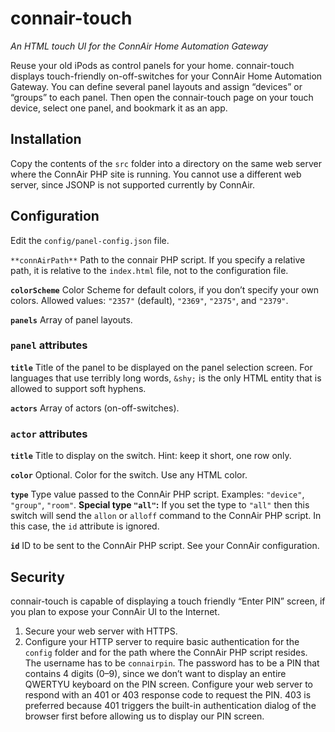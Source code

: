# connair-touch

*An HTML touch UI for the ConnAir Home Automation Gateway*

Reuse your old iPods as control panels for your home. connair-touch displays touch-friendly on-off-switches for your ConnAir Home Automation Gateway. You can define several panel layouts and assign “devices” or “groups” to each panel. Then open the connair-touch page on your touch device, select one panel, and bookmark it as an app.

## Installation

Copy the contents of the `src` folder into a directory on the same web server where the ConnAir PHP site is running. You cannot use a different web server, since JSONP is not supported currently by ConnAir.

## Configuration

Edit the `config/panel-config.json` file.

`**connAirPath**` Path to the connair PHP script. If you specify a relative path, it is relative to the `index.html` file, not to the configuration file.

**`colorScheme`** Color Scheme for default colors, if you don’t specify your own colors. Allowed values: `"2357"` (default), `"2369"`, `"2375"`, and `"2379"`.

**`panels`** Array of panel layouts.

### `panel` attributes

**`title`** Title of the panel to be displayed on the panel selection screen. For languages that use terribly long words, `&shy;` is the only HTML entity that is allowed to support soft hyphens.

**`actors`** Array of actors (on-off-switches).

### `actor` attributes

**`title`** Title to display on the switch. Hint: keep it short, one row only.

**`color`** Optional. Color for the switch. Use any HTML color.

**`type`** Type value passed to the ConnAir PHP script. Examples: `"device"`, `"group"`, `"room"`. **Special type `"all"`:** If you set the type to `"all"` then this switch will send the `allon` or `alloff` command to the ConnAir PHP script. In this case, the `id` attribute is ignored.

**`id`** ID to be sent to the ConnAir PHP script. See your ConnAir configuration.

## Security

connair-touch is capable of displaying a touch friendly “Enter PIN” screen, if you plan to expose your ConnAir UI to the Internet.

1. Secure your web server with HTTPS.
2. Configure your HTTP server to require basic authentication for the `config` folder and for the path where the ConnAir PHP script resides. The username has to be `connairpin`. The password has to be a PIN that contains 4 digits (0–9), since we don’t want to display an entire QWERTYU keyboard on the PIN screen. Configure your web server to respond with an 401 or 403 response code to request the PIN. 403 is preferred because 401 triggers the built-in authentication dialog of the browser first before allowing us to display our PIN screen.